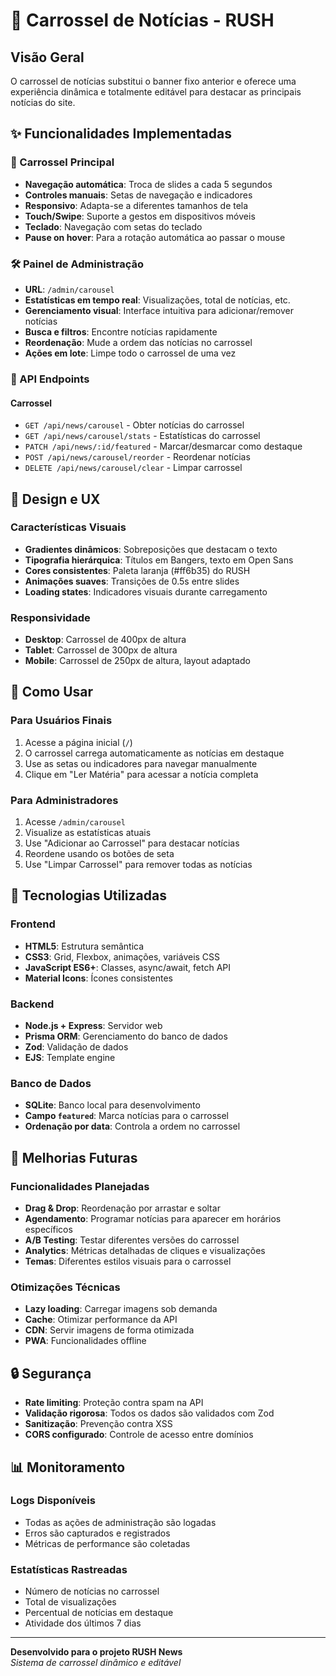 # 🎠 Carrossel de Notícias - RUSH

## Visão Geral

O carrossel de notícias substitui o banner fixo anterior e oferece uma experiência dinâmica e totalmente editável para destacar as principais notícias do site.

## ✨ Funcionalidades Implementadas

### 🎯 Carrossel Principal
- **Navegação automática**: Troca de slides a cada 5 segundos
- **Controles manuais**: Setas de navegação e indicadores
- **Responsivo**: Adapta-se a diferentes tamanhos de tela
- **Touch/Swipe**: Suporte a gestos em dispositivos móveis
- **Teclado**: Navegação com setas do teclado
- **Pause on hover**: Para a rotação automática ao passar o mouse

### 🛠️ Painel de Administração
- **URL**: `/admin/carousel`
- **Estatísticas em tempo real**: Visualizações, total de notícias, etc.
- **Gerenciamento visual**: Interface intuitiva para adicionar/remover notícias
- **Busca e filtros**: Encontre notícias rapidamente
- **Reordenação**: Mude a ordem das notícias no carrossel
- **Ações em lote**: Limpe todo o carrossel de uma vez

### 🔌 API Endpoints

#### Carrossel
- `GET /api/news/carousel` - Obter notícias do carrossel
- `GET /api/news/carousel/stats` - Estatísticas do carrossel
- `PATCH /api/news/:id/featured` - Marcar/desmarcar como destaque
- `POST /api/news/carousel/reorder` - Reordenar notícias
- `DELETE /api/news/carousel/clear` - Limpar carrossel

## 🎨 Design e UX

### Características Visuais
- **Gradientes dinâmicos**: Sobreposições que destacam o texto
- **Tipografia hierárquica**: Títulos em Bangers, texto em Open Sans
- **Cores consistentes**: Paleta laranja (#ff6b35) do RUSH
- **Animações suaves**: Transições de 0.5s entre slides
- **Loading states**: Indicadores visuais durante carregamento

### Responsividade
- **Desktop**: Carrossel de 400px de altura
- **Tablet**: Carrossel de 300px de altura
- **Mobile**: Carrossel de 250px de altura, layout adaptado

## 🔧 Como Usar

### Para Usuários Finais
1. Acesse a página inicial (`/`)
2. O carrossel carrega automaticamente as notícias em destaque
3. Use as setas ou indicadores para navegar manualmente
4. Clique em "Ler Matéria" para acessar a notícia completa

### Para Administradores
1. Acesse `/admin/carousel`
2. Visualize as estatísticas atuais
3. Use "Adicionar ao Carrossel" para destacar notícias
4. Reordene usando os botões de seta
5. Use "Limpar Carrossel" para remover todas as notícias

## 📱 Tecnologias Utilizadas

### Frontend
- **HTML5**: Estrutura semântica
- **CSS3**: Grid, Flexbox, animações, variáveis CSS
- **JavaScript ES6+**: Classes, async/await, fetch API
- **Material Icons**: Ícones consistentes

### Backend
- **Node.js + Express**: Servidor web
- **Prisma ORM**: Gerenciamento do banco de dados
- **Zod**: Validação de dados
- **EJS**: Template engine

### Banco de Dados
- **SQLite**: Banco local para desenvolvimento
- **Campo `featured`**: Marca notícias para o carrossel
- **Ordenação por data**: Controla a ordem no carrossel

## 🚀 Melhorias Futuras

### Funcionalidades Planejadas
- **Drag & Drop**: Reordenação por arrastar e soltar
- **Agendamento**: Programar notícias para aparecer em horários específicos
- **A/B Testing**: Testar diferentes versões do carrossel
- **Analytics**: Métricas detalhadas de cliques e visualizações
- **Temas**: Diferentes estilos visuais para o carrossel

### Otimizações Técnicas
- **Lazy loading**: Carregar imagens sob demanda
- **Cache**: Otimizar performance da API
- **CDN**: Servir imagens de forma otimizada
- **PWA**: Funcionalidades offline

## 🔒 Segurança

- **Rate limiting**: Proteção contra spam na API
- **Validação rigorosa**: Todos os dados são validados com Zod
- **Sanitização**: Prevenção contra XSS
- **CORS configurado**: Controle de acesso entre domínios

## 📊 Monitoramento

### Logs Disponíveis
- Todas as ações de administração são logadas
- Erros são capturados e registrados
- Métricas de performance são coletadas

### Estatísticas Rastreadas
- Número de notícias no carrossel
- Total de visualizações
- Percentual de notícias em destaque
- Atividade dos últimos 7 dias

---

**Desenvolvido para o projeto RUSH News**  
*Sistema de carrossel dinâmico e editável*

